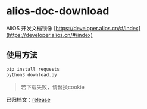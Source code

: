 # alios-doc-download

AliOS 开发文档镜像
[https://developer.alios.cn/#/index](https://developer.alios.cn/#/index)


## 使用方法

```bash
pip install requests
python3 download.py
```

> 若下载失败，请替换cookie

已归档文：[release](https://github.com/goodgoodbigbig/alios-doc-download/releases)
